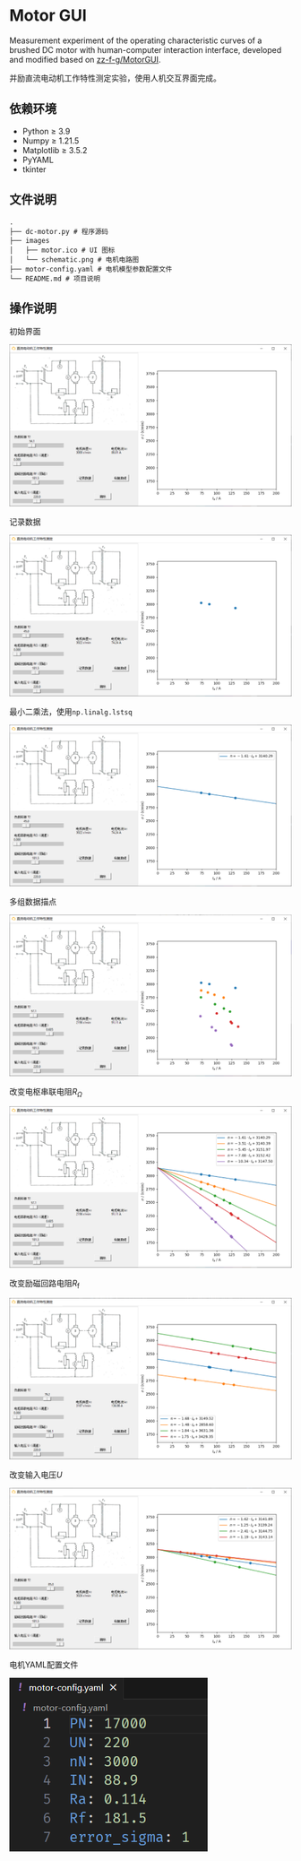 # Motor GUI
Measurement experiment of the operating characteristic curves of a brushed DC motor with human-computer interaction interface, developed and modified based on [zz-f-g/MotorGUI](https://github.com/zz-f-g/MotorGUI).

并励直流电动机工作特性测定实验，使用人机交互界面完成。

## 依赖环境
- Python $\ge$ 3.9
- Numpy $\ge$ 1.21.5
- Matplotlib $\ge$ 3.5.2
- PyYAML
- tkinter

## 文件说明
```shell
.
├── dc-motor.py # 程序源码
├── images
│   ├── motor.ico # UI 图标
│   └── schematic.png # 电机电路图
├── motor-config.yaml # 电机模型参数配置文件
└── README.md # 项目说明
```

## 操作说明
初始界面

![](./images/default.png)

记录数据

![](./images/scatter.png)

最小二乘法，使用`np.linalg.lstsq`

![](./images/fit.png)

多组数据描点

![](./images/R_changed_scatter.png)

改变电枢串联电阻$R_{\Omega}$

![](./images/R_changed_fit.png)

改变励磁回路电阻$R_{\text{f}}$

![](./images/Rf_changed_fit.png)

改变输入电压$U$

![](./images/U_changed_fit.png)

电机YAML配置文件

![](./images/yaml.png)
